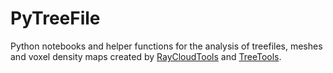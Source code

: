 # PyTreeFile
Python notebooks and helper functions for the analysis of treefiles, meshes and voxel density maps created by [RayCloudTools](https://github.com/csiro-robotics/raycloudtools) and [TreeTools](https://github.com/csiro-robotics/treetools).
